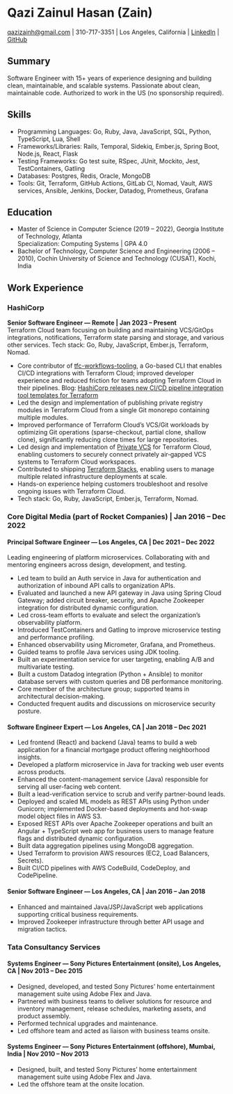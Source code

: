 # Qazi Zainul Hasan (Zain)

qazizainh@gmail.com | 310-717-3351 | Los Angeles, California | [LinkedIn](https://www.linkedin.com/in/zain-qazi-hasan-8a083259/) | [GitHub](https://github.com/zainq11)

## Summary
Software Engineer with 15+ years of experience designing and building clean, maintainable, and scalable systems. Passionate about clean, maintainable code. Authorized to work in the US (no sponsorship required).

## Skills
- Programming Languages: Go, Ruby, Java, JavaScript, SQL, Python, TypeScript, Lua, Shell
- Frameworks/Libraries: Rails, Temporal, Sidekiq, Ember.js, Spring Boot, Node.js, React, Flask
- Testing Frameworks: Go test suite, RSpec, JUnit, Mockito, Jest, TestContainers, Gatling
- Databases: Postgres, Redis, Oracle, MongoDB
- Tools: Git, Terraform, GitHub Actions, GitLab CI, Nomad, Vault, AWS services, Ansible, Jenkins, Docker, Datadog, Prometheus, Grafana

## Education
- Master of Science in Computer Science (2019 – 2022), Georgia Institute of Technology, Atlanta  
  Specialization: Computing Systems | GPA 4.0
- Bachelor of Technology, Computer Science and Engineering (2006 – 2010), Cochin University of Science and Technology (CUSAT), Kochi, India

## Work Experience

### HashiCorp
**Senior Software Engineer — Remote | Jan 2023 – Present**  
Terraform Cloud team focusing on building and maintaining VCS/GitOps integrations, notifications, Terraform state parsing and storage, and various other services.
Tech stack: Go, Ruby, JavaScript, Ember.js, Terraform, Nomad.

- Core contributor of [tfc-workflows-tooling](https://github.com/hashicorp/tfc-workflows-tooling), a Go-based CLI that enables CI/CD integrations with Terraform Cloud; improved developer experience and reduced friction for teams adopting Terraform Cloud in their pipelines. Blog: [HashiCorp releases new CI/CD pipeline integration tool templates for Terraform](https://www.hashicorp.com/en/blog/hashicorp-releases-new-ci-cd-pipeline-integration-tool-templates-for-terraform)
- Led the design and implementation of publishing private registry modules in Terraform Cloud from a single Git monorepo containing multiple modules.
- Improved performance of Terraform Cloud’s VCS/Git workloads by optimizing Git operations (sparse-checkout, partial clone, shallow clone), significantly reducing clone times for large repositories.
- Led design and implementation of [Private VCS](https://developer.hashicorp.com/terraform/cloud-docs/vcs/private) for Terraform Cloud, enabling customers to securely connect privately air‑gapped VCS systems to Terraform Cloud workspaces.
- Contributed to shipping [Terraform Stacks](https://www.hashicorp.com/en/blog/terraform-stacks-explained), enabling users to manage multiple related infrastructure deployments at scale.
- Hands-on experience helping customers troubleshoot and resolve ongoing issues with Terraform Cloud.
- Tech stack: Go, Ruby, JavaScript, Ember.js, Terraform, Nomad.

### Core Digital Media (part of Rocket Companies) | Jan 2016 – Dec 2022

#### Principal Software Engineer — Los Angeles, CA | Dec 2021 – Dec 2022
Leading engineering of platform microservices. Collaborating with and mentoring engineers across design, development, and testing.  
- Led team to build an Auth service in Java for authentication and authorization of inbound API calls to organization APIs.
- Evaluated and launched a new API gateway in Java using Spring Cloud Gateway; added circuit breaker, security, and Apache Zookeeper integration for distributed dynamic configuration.
- Led cross-team efforts to evaluate and select the organization’s observability platform.
- Introduced TestContainers and Gatling to improve microservice testing and performance profiling.
- Enhanced observability using Micrometer, Grafana, and Prometheus.
- Guided teams to profile Java services using JDK tooling.
- Built an experimentation service for user targeting, enabling A/B and multivariate testing.
- Built a custom Datadog integration (Python + Ansible) to monitor database servers with custom queries and DB performance monitoring.
- Core member of the architecture group; supported teams in architectural decision-making.
- Conducted frequent audits and discussions on microservice security posture.

#### Software Engineer Expert — Los Angeles, CA | Jan 2018 – Dec 2021
- Led frontend (React) and backend (Java) teams to build a web application for a financial mortgage product offering neighborhood insights.
- Developed a platform microservice in Java for tracking web user events across products.
- Enhanced the content-management service (Java) responsible for serving all user-facing web content.
- Built a lead-verification service to scrub and verify partner-bound leads.
- Deployed and scaled ML models as REST APIs using Python under Gunicorn; implemented Docker-based deployments and hot-swap model object files in AWS S3.
- Exposed REST APIs over Apache Zookeeper operations and built an Angular + TypeScript web app for business users to manage feature flags and distributed dynamic configuration.
- Built data aggregation pipelines using MongoDB aggregation.
- Used Terraform to provision AWS resources (EC2, Load Balancers, Secrets).
- Built CI/CD pipelines with AWS CodeBuild, CodeDeploy, and CodePipeline.

#### Senior Software Engineer — Los Angeles, CA | Jan 2016 – Jan 2018
- Enhanced and maintained Java/JSP/JavaScript web applications supporting critical business requirements.
- Improved Zookeeper infrastructure through better API usage and migration tactics.

### Tata Consultancy Services

#### Systems Engineer — Sony Pictures Entertainment (onsite), Los Angeles, CA | Nov 2013 – Dec 2015
- Designed, developed, and tested Sony Pictures’ home entertainment management suite using Adobe Flex and Java.
- Partnered with business teams to deliver solutions for resource and inventory management, release schedules, marketing assets, and product assembly.
- Performed technical upgrades and maintenance.
- Led offshore team and acted as liaison with business teams onsite.

#### Systems Engineer — Sony Pictures Entertainment (offshore), Mumbai, India | Nov 2010 – Nov 2013
- Designed, built, and tested Sony Pictures’ home entertainment management suite using Adobe Flex and Java.
- Led the offshore team at the onsite location.
